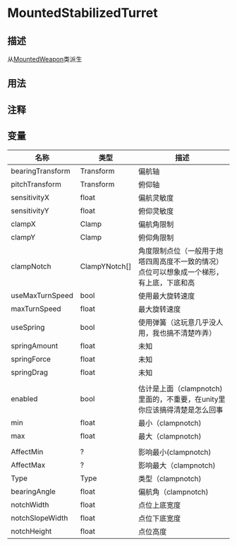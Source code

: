 # MountedStabilizedTurret

## 描述
从[MountedWeapon](/Documents/Components/Vehicle/Weapon/MountedWeapon.md)类派生

## 用法

## 注释

## 变量
| 名称 | 类型 | 描述 |
| ----------- | ----------- | ----------- |
| bearingTransform | Transform | 偏航轴 |
| pitchTransform | Transform | 俯仰轴 |
| sensitivityX | float | 偏航灵敏度 |
| sensitivityY | float | 俯仰灵敏度 |
| clampX | Clamp | 偏航角限制 |
| clampY | Clamp | 俯仰角限制 |
| clampNotch | ClampYNotch[]  | 角度限制点位（一般用于炮塔四周高度不一致的情况）点位可以想象成一个梯形，有上底，下底和高 |
| useMaxTurnSpeed | bool | 使用最大旋转速度 |
| maxTurnSpeed | float | 最大旋转速度 |
| useSpring | bool  | 使用弹簧（这玩意几乎没人用，我也搞不清楚咋弄） |
| springAmount | float | 未知 |
| springForce | float  | 未知 |
| springDrag |  float| 未知 |
|  |  |  |
| enabled | bool | 估计是上面（clampnotch) 里面的，不重要，在unity里你应该搞得清楚是怎么回事 |
| min | float | 最小（clampnotch)  |
| max | float | 最大（clampnotch)  |
|  |  |  |
| AffectMin | ? | 影响最小(clampnotch) |
| AffectMax | ? | 影响最大（clampnotch) |
| Type | Type | 类型（clampnotch)  |
| bearingAngle | float | 偏航角（clampnotch) |
| notchWidth | float | 点位上底宽度 |
| notchSlopeWidth | float | 点位下底宽度 |
| notchHeight |  float | 点位高度 |
